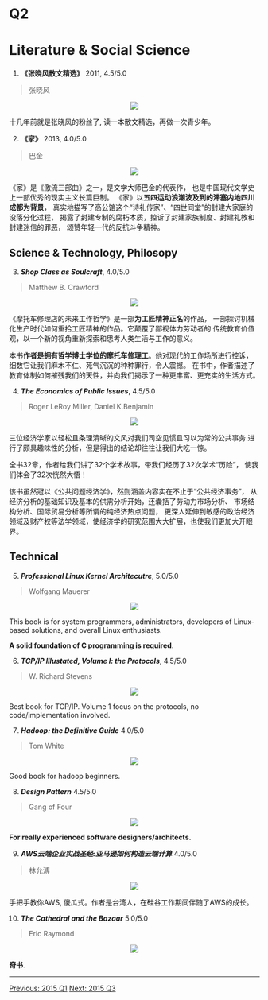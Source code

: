 # Q2

# Literature & Social Science
1. **《张晓风散文精选》** 2011, 4.5/5.0

  > 张晓风

  <p align="center"><img src="images/zhang_xiaofeng.jpg"/></p>

  十几年前就是张晓风的粉丝了, 读一本散文精选，再做一次青少年。

2. **《家》** 2013, 4.0/5.0

  > 巴金

  <p align="center"><img src="images/family_bajin.jpg"/></p>

  《家》是《激流三部曲》之一，是文学大师巴金的代表作，
  也是中国现代文学史上一部优秀的现实主义长篇巨制。
  《家》以**五四运动浪潮波及到的滞塞内地四川成都为背景**，
  真实地描写了高公馆这个“诗礼传家”、“四世同堂”的封建大家庭的没落分化过程，
  揭露了封建专制的腐朽本质，控诉了封建家族制度、封建礼教和封建迷信的罪恶，
  颂赞年轻一代的反抗斗争精神。


## Science & Technology, Philosopy
3. ***Shop Class as Soulcraft***, 4.0/5.0

  > Matthew B. Crawford

  <p align="center"><img src="images/shop_class.jpg"/></p>

  《摩托车修理店的未来工作哲学》是一部**为工匠精神正名**的作品，
  一部探讨机械化生产时代如何重拾工匠精神的作品。它颠覆了鄙视体力劳动者的
  传统教育价值观，以一个新的视角重新探索和思考人类生活与工作的意义。

  本书**作者是拥有哲学博士学位的摩托车修理工**。他对现代的工作场所进行控诉，
  细数它让我们麻木不仁、死气沉沉的种种罪行，令人震撼。
  在书中，作者描述了教育体制如何摧残我们的天性，并向我们揭示了一种更丰富、更充实的生活方式。

4. ***The Economics of Public Issues***, 4.5/5.0

  > Roger LeRoy Miller, Daniel K.Benjamin

  <p align="center"><img src="images/economics_of_public_issues.jpg"/></p>

  三位经济学家以轻松且条理清晰的文风对我们司空见惯且习以为常的公共事务
  进行了颇具趣味性的分析，但是得出的结论却往往让我们大吃一惊。

  全书32章，作者给我们讲了32个学术故事，带我们经历了32次学术“历险”，
  使我们体会了32次恍然大悟！

  该书虽然冠以《公共问题经济学》，然则涵盖内容实在不止于“公共经济事务”，
  从经济分析的基础知识及基本的供需分析开始，还囊括了劳动力市场分析、
  市场结构分析、国际贸易分析等所谓的纯经济热点问题，
  更深人延伸到敏感的政治经济领域及财产权等法学领域，使经济学的研究范围大大扩展，也使我们更加大开眼界。

## Technical
5. ***Professional Linux Kernel Architecutre***, 5.0/5.0

  > Wolfgang Mauerer

  <p align="center"><img
   src="images/professional_linux_kernel_architecture.jpg"/></p>

  This book is for system programmers, administrators, developers of
  Linux-based solutions, and overall Linux enthusiasts.

  **A solid foundation of C programming is required**.


6. ***TCP/IP Illustated, Volume I: the Protocols***, 4.5/5.0

  > W. Richard Stevens

  <p align="center"><img src="images/tcpip_volume1.jpg"/></p>

  Best book for TCP/IP. Volume 1 focus on the protocols, no code/implementation involved.


7. ***Hadoop: the Definitive Guide*** 4.0/5.0

  > Tom White

  <p align="center"><img src="images/hadoop_definitive_guide.jpg"/></p>

  Good book for hadoop beginners.

8. ***Design Pattern*** 4.5/5.0

  > Gang of Four

  <p align="center"><img src="images/design_pattern.jpg"/></p>

  **For really experienced software designers/architects.**

9. ***AWS云端企业实战圣经:亚马逊如何构造云端计算*** 4.0/5.0

  > 林允溥

  <p align="center"><img src="images/aws_tw.jpg"/></p>

  手把手教你AWS, 傻瓜式。作者是台湾人，在硅谷工作期间伴随了AWS的成长。

10. ***The Cathedral and the Bazaar*** 5.0/5.0

  > Eric Raymond

  <p align="center"><img src="images/cathedral_and_bazaar.jpg"/></p>

  **奇书**.


------------------------------------------------------
  [Previous: 2015 Q1](2015_Q1.md)          [Next: 2015 Q3](2015_Q3.md)
